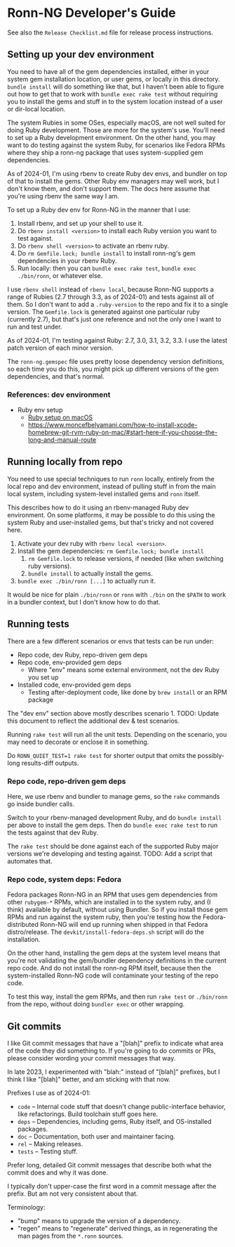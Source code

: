 # Ronn-NG Developer's Guide

See also the `Release Checklist.md` file for release process instructions.

## Setting up your dev environment

You need to have all of the gem dependencies installed, either in your system gem installation location, or user gems, or locally in this directory. `bundle install` will do something like that, but I haven't been able to figure out how to get that to work with `bundle exec rake test` without requiring you to install the gems and stuff in to the system location instead of a user or dir-local location.

The system Rubies in some OSes, especially macOS, are not well suited for doing Ruby development. Those are more for the system's use. You'll need to set up a Ruby development environment. On the other hand, you may want to do testing against the system Ruby, for scenarios like Fedora RPMs where they ship a ronn-ng package that uses system-supplied gem dependencies.

As of 2024-01, I'm using rbenv to create Ruby dev envs, and bundler on top of that to install the gems. Other Ruby env managers may well work, but I don't know them, and don't support them. The docs here assume that you're using rbenv the same way I am.

To set up a Ruby dev env for Ronn-NG in the manner that I use:

1. Install rbenv, and set up your shell to use it.
1. Do `rbenv install <version>` to install each Ruby version you want to test against.
1. Do `rbenv shell <version>` to activate an rbenv ruby.
1. Do `rm Gemfile.lock; bundle install` to install ronn-ng's gem dependencies in your rbenv Ruby.
1. Run locally: then you can `bundle exec rake test`, `bundle exec ./bin/ronn`, or whatever else.

I use `rbenv shell` instead of `rbenv local`, because Ronn-NG supports a range of Rubies (2.7 through 3.3, as of 2024-01) and tests against all of them. So I don't want to add a `.ruby-version` to the repo and fix it to a single version. The `Gemfile.lock` is generated against one particular ruby (currently 2.7), but that's just one reference and not the only one I want to run and test under.

As of 2024-01, I'm testing against Ruby: 2.7, 3.0, 3.1, 3.2, 3.3. I use the latest patch version of each minor version.

The `ronn-ng.gemspec` file uses pretty loose dependency version definitions, so each time you do this, you might pick up different versions of the gem dependencies, and that's normal.

### References: dev environment

* Ruby env setup
  * [Ruby setup on macOS](https://www.moncefbelyamani.com/the-definitive-guide-to-installing-ruby-gems-on-a-mac/)
  * <https://www.moncefbelyamani.com/how-to-install-xcode-homebrew-git-rvm-ruby-on-mac/#start-here-if-you-choose-the-long-and-manual-route>

## Running locally from repo

You need to use special techniques to run `ronn` locally, entirely from the local repo and dev environment, instead of pulling stuff in from the main local system, including system-level installed gems and `ronn` itself.

This describes how to do it using an rbenv-managed Ruby dev environment. On some platforms, it may be possible to do this using the system Ruby and user-installed gems, but that's tricky and not covered here.

1. Activate your dev ruby with `rbenv local <version>`.
1. Install the gem dependencies: `rm Gemfile.lock; bundle install`
    1. `rm Gemfile.lock` to release versions, if needed (like when switching ruby versions).
    1. `bundle install` to actually install the gems.
1. `bundle exec ./bin/ronn [...]` to actually run it.

It would be nice for plain `./bin/ronn` or `ronn` with `./bin` on the `$PATH` to work in a bundler context, but I don't know how to do that.

## Running tests

There are a few different scenarios or envs that tests can be run under:

* Repo code, dev Ruby, repo-driven gem deps
* Repo code, env-provided gem deps
  * Where "env" means some external environment, not the dev Ruby you set up
* Installed code, env-provided gem deps
  * Testing after-deployment code, like done by `brew install` or an RPM package

The "dev env" section above mostly describes scenario 1. TODO: Update this document to reflect the additional dev & test scenarios.

Running `rake test` will run all the unit tests. Depending on the scenario, you may need to decorate or enclose it in something.

Do `RONN_QUIET_TEST=1 rake test` for shorter output that omits the possibly-long results-diff outputs.

### Repo code, repo-driven gem deps

Here, we use rbenv and bundler to manage gems, so the `rake` commands go inside bundler calls.

Switch to your rbenv-managed development Ruby, and do `bundle install` per above to install the gem deps. Then do `bundle exec rake test` to run the tests against that dev Ruby.

The `rake test` should be done against each of the supported Ruby major versions we're developing and testing against. TODO: Add a script that automates that.

### Repo code, system deps: Fedora

Fedora packages Ronn-NG in an RPM that uses gem dependencies from other `rubygem-*` RPMs, which are installed in to the system ruby, and (I think) available by default, without using Bundler. So if you install those gem RPMs and run against the system ruby, then you're testing how the Fedora-distributed Ronn-NG will end up running when shipped in that Fedora distro/release. The `devkit/install-fedora-deps.sh` script will do the installation.

On the other hand, installing the gem deps at the system level means that you're not validating the gem/bundler dependency definitions in the current repo code. And do not install the ronn-ng RPM itself, because then the system-installed Ronn-NG code will contaminate your testing of the repo code.

To test this way, install the gem RPMs, and then run `rake test` or `./bin/ronn` from the repo, without doing `bundler exec` or other wrapping.

## Git commits

I like Git commit messages that have a "[blah]" prefix to indicate what area of the code they did something to. If you're going to do commits or PRs, please consider wording your commit messages that way.

In late 2023, I experimented with "blah:" instead of "[blah]" prefixes, but I think I like "[blah]" better, and am sticking with that now.

Prefixes I use as of 2024-01:

* `code` – Internal code stuff that doesn't change public-interface behavior, like refactorings. Build toolchain stuff goes here.
* `deps` – Dependencies, including gems, Ruby itself, and OS-installed packages.
* `doc` – Documentation, both user and maintainer facing.
* `rel` – Making releases.
* `tests` – Testing stuff.

Prefer long, detailed Git commit messages that describe both what the commit does and why it was done.

I typically don't upper-case the first word in a commit message after the prefix. But am not very consistent about that.

Terminology:

* "bump" means to upgrade the version of a dependency.
* "regen" means to "regenerate" derived things, as in regenerating the man pages from the `*.ronn` sources.
